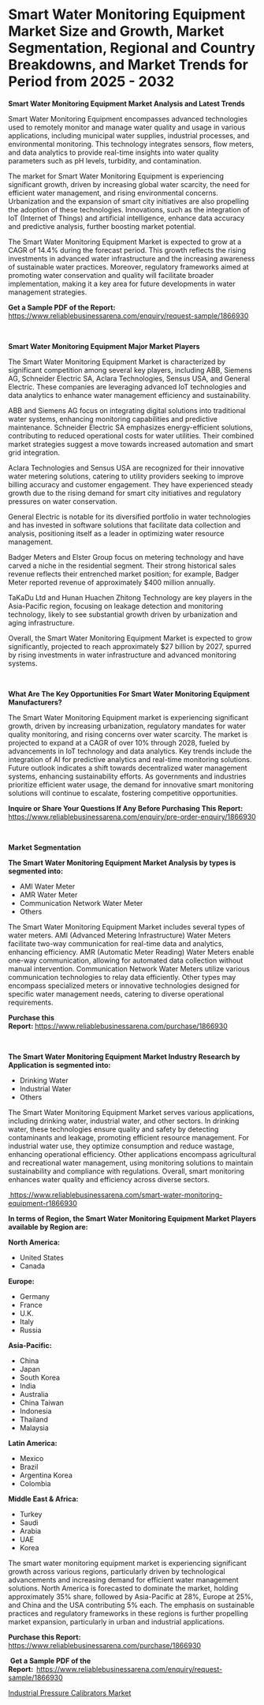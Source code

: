 <p><h1>Smart Water Monitoring Equipment Market Size and Growth, Market Segmentation, Regional and Country Breakdowns, and Market Trends for Period from 2025 -  2032</h1></p><p><strong>Smart Water Monitoring Equipment Market Analysis and Latest Trends</strong></p>
<p><p>Smart Water Monitoring Equipment encompasses advanced technologies used to remotely monitor and manage water quality and usage in various applications, including municipal water supplies, industrial processes, and environmental monitoring. This technology integrates sensors, flow meters, and data analytics to provide real-time insights into water quality parameters such as pH levels, turbidity, and contamination. </p><p>The market for Smart Water Monitoring Equipment is experiencing significant growth, driven by increasing global water scarcity, the need for efficient water management, and rising environmental concerns. Urbanization and the expansion of smart city initiatives are also propelling the adoption of these technologies. Innovations, such as the integration of IoT (Internet of Things) and artificial intelligence, enhance data accuracy and predictive analysis, further boosting market potential.</p><p>The Smart Water Monitoring Equipment Market is expected to grow at a CAGR of 14.4% during the forecast period. This growth reflects the rising investments in advanced water infrastructure and the increasing awareness of sustainable water practices. Moreover, regulatory frameworks aimed at promoting water conservation and quality will facilitate broader implementation, making it a key area for future developments in water management strategies.</p></p>
<p><strong>Get a Sample PDF of the Report:&nbsp;</strong> <a href="https://www.reliablebusinessarena.com/enquiry/request-sample/1866930?utm_campaign=3566&utm_medium=2&utm_source=Github&utm_content=ia&utm_term=12042025&utm_id=smart-water-monitoring-equipment">https://www.reliablebusinessarena.com/enquiry/request-sample/1866930</a></p>
<p>&nbsp;</p>
<p><strong>Smart Water Monitoring Equipment Major Market Players</strong></p>
<p><p>The Smart Water Monitoring Equipment Market is characterized by significant competition among several key players, including ABB, Siemens AG, Schneider Electric SA, Aclara Technologies, Sensus USA, and General Electric. These companies are leveraging advanced IoT technologies and data analytics to enhance water management efficiency and sustainability.</p><p>ABB and Siemens AG focus on integrating digital solutions into traditional water systems, enhancing monitoring capabilities and predictive maintenance. Schneider Electric SA emphasizes energy-efficient solutions, contributing to reduced operational costs for water utilities. Their combined market strategies suggest a move towards increased automation and smart grid integration.</p><p>Aclara Technologies and Sensus USA are recognized for their innovative water metering solutions, catering to utility providers seeking to improve billing accuracy and customer engagement. They have experienced steady growth due to the rising demand for smart city initiatives and regulatory pressures on water conservation.</p><p>General Electric is notable for its diversified portfolio in water technologies and has invested in software solutions that facilitate data collection and analysis, positioning itself as a leader in optimizing water resource management. </p><p>Badger Meters and Elster Group focus on metering technology and have carved a niche in the residential segment. Their strong historical sales revenue reflects their entrenched market position; for example, Badger Meter reported revenue of approximately $400 million annually. </p><p>TaKaDu Ltd and Hunan Huachen Zhitong Technology are key players in the Asia-Pacific region, focusing on leakage detection and monitoring technology, likely to see substantial growth driven by urbanization and aging infrastructure.</p><p>Overall, the Smart Water Monitoring Equipment Market is expected to grow significantly, projected to reach approximately $27 billion by 2027, spurred by rising investments in water infrastructure and advanced monitoring systems.</p></p>
<p>&nbsp;</p>
<p><strong>What Are The Key Opportunities For Smart Water Monitoring Equipment Manufacturers?</strong></p>
<p><p>The Smart Water Monitoring Equipment market is experiencing significant growth, driven by increasing urbanization, regulatory mandates for water quality monitoring, and rising concerns over water scarcity. The market is projected to expand at a CAGR of over 10% through 2028, fueled by advancements in IoT technology and data analytics. Key trends include the integration of AI for predictive analytics and real-time monitoring solutions. Future outlook indicates a shift towards decentralized water management systems, enhancing sustainability efforts. As governments and industries prioritize efficient water usage, the demand for innovative smart monitoring solutions will continue to escalate, fostering competitive opportunities.</p></p>
<p><strong>Inquire or Share Your Questions If Any Before Purchasing This Report:</strong> <a href="https://www.reliablebusinessarena.com/enquiry/pre-order-enquiry/1866930?utm_campaign=3566&utm_medium=2&utm_source=Github&utm_content=ia&utm_term=12042025&utm_id=smart-water-monitoring-equipment">https://www.reliablebusinessarena.com/enquiry/pre-order-enquiry/1866930</a></p>
<p>&nbsp;</p>
<p><strong>Market Segmentation</strong></p>
<p><strong>The Smart Water Monitoring Equipment Market Analysis by types is segmented into:</strong></p>
<p><ul><li>AMI Water Meter</li><li>AMR Water Meter</li><li>Communication Network Water Meter</li><li>Others</li></ul></p>
<p><p>The Smart Water Monitoring Equipment Market includes several types of water meters. AMI (Advanced Metering Infrastructure) Water Meters facilitate two-way communication for real-time data and analytics, enhancing efficiency. AMR (Automatic Meter Reading) Water Meters enable one-way communication, allowing for automated data collection without manual intervention. Communication Network Water Meters utilize various communication technologies to relay data efficiently. Other types may encompass specialized meters or innovative technologies designed for specific water management needs, catering to diverse operational requirements.</p></p>
<p><strong>Purchase this Report:&nbsp;</strong><a href="https://www.reliablebusinessarena.com/purchase/1866930?utm_campaign=3566&utm_medium=2&utm_source=Github&utm_content=ia&utm_term=12042025&utm_id=smart-water-monitoring-equipment">https://www.reliablebusinessarena.com/purchase/1866930</a></p>
<p>&nbsp;</p>
<p><strong>The Smart Water Monitoring Equipment Market Industry Research by Application is segmented into:</strong></p>
<p><ul><li>Drinking Water</li><li>Industrial Water</li><li>Others</li></ul></p>
<p><p>The Smart Water Monitoring Equipment Market serves various applications, including drinking water, industrial water, and other sectors. In drinking water, these technologies ensure quality and safety by detecting contaminants and leakage, promoting efficient resource management. For industrial water use, they optimize consumption and reduce wastage, enhancing operational efficiency. Other applications encompass agricultural and recreational water management, using monitoring solutions to maintain sustainability and compliance with regulations. Overall, smart monitoring enhances water quality and efficiency across diverse sectors.</p></p>
<p><a href="https://www.reliablebusinessarena.com/smart-water-monitoring-equipment-r1866930?utm_campaign=3566&utm_medium=2&utm_source=Github&utm_content=ia&utm_term=12042025&utm_id=smart-water-monitoring-equipment">&nbsp;https://www.reliablebusinessarena.com/smart-water-monitoring-equipment-r1866930</a></p>
<p><strong>In terms of Region, the Smart Water Monitoring Equipment Market Players available by Region are:</strong></p>
<p>
    <p> <strong> North America: </strong>
        <ul>
            <li>United States</li>
            <li>Canada</li>
        </ul>
        </p> 
    <p> <strong> Europe: </strong>
        <ul>
            <li>Germany</li>
            <li>France</li>
            <li>U.K.</li>
            <li>Italy</li>
            <li>Russia</li>
        </ul>
        </p> 
    <p> <strong> Asia-Pacific: </strong>
        <ul>
            <li>China</li>
            <li>Japan</li>
            <li>South Korea</li>
            <li>India</li>
            <li>Australia</li>
            <li>China Taiwan</li>
            <li>Indonesia</li>
            <li>Thailand</li>
            <li>Malaysia</li>
        </ul>
        </p> 
    <p> <strong> Latin America: </strong>
        <ul>
            <li>Mexico</li>
            <li>Brazil</li>
            <li>Argentina Korea</li>
            <li>Colombia</li>
        </ul>
        </p> 
    <p> <strong> Middle East & Africa: </strong>
        <ul>
            <li>Turkey</li>
            <li>Saudi</li>
            <li>Arabia</li>
            <li>UAE</li>
            <li>Korea</li>
        </ul>
    </p>
    </p>
<p><p>The smart water monitoring equipment market is experiencing significant growth across various regions, particularly driven by technological advancements and increasing demand for efficient water management solutions. North America is forecasted to dominate the market, holding approximately 35% share, followed by Asia-Pacific at 28%, Europe at 25%, and China and the USA contributing 5% each. The emphasis on sustainable practices and regulatory frameworks in these regions is further propelling market expansion, particularly in urban and industrial applications.</p></p>
<p><strong>Purchase this Report: </strong><a href="https://www.reliablebusinessarena.com/purchase/1866930?utm_campaign=3566&utm_medium=2&utm_source=Github&utm_content=ia&utm_term=12042025&utm_id=smart-water-monitoring-equipment">https://www.reliablebusinessarena.com/purchase/1866930</a></p>
<p>&nbsp;<strong>Get a Sample PDF of the Report:&nbsp;&nbsp;</strong><a href="https://www.reliablebusinessarena.com/enquiry/request-sample/1866930?utm_campaign=3566&utm_medium=2&utm_source=Github&utm_content=ia&utm_term=12042025&utm_id=smart-water-monitoring-equipment">https://www.reliablebusinessarena.com/enquiry/request-sample/1866930</a></p>
<p><strong></strong></p>
<p><p><a href="https://github.com/braisykhwezi/Market-Research-Report-List-1/blob/main/industrial-pressure-calibrators-market.md?utm_campaign=3566&utm_medium=2&utm_source=Github&utm_content=ia&utm_term=12042025&utm_id=smart-water-monitoring-equipment">Industrial Pressure Calibrators Market</a></p></p>
